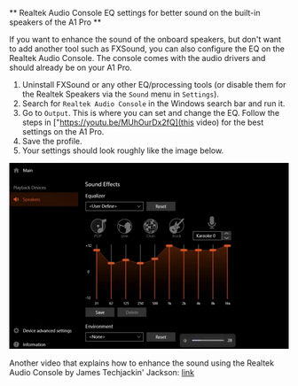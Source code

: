 ** Realtek Audio Console EQ settings for better sound on the built-in speakers of the A1 Pro **

If you want to enhance the sound of the onboard speakers, but don't want to add another tool such as FXSound, you can also configure the EQ on the Realtek Audio Console. The console comes with the audio drivers and should already be on your A1 Pro.

1. Uninstall FXSound or any other EQ/processing tools (or disable them for the Realtek Speakers via the `Sound` menu in `Settings`).
1. Search for `Realtek Audio Console` in the Windows search bar and run it. 
1. Go to `Output`. This is where you can set and change the EQ. Follow the steps in ["https://youtu.be/MUhOurDx2fQ](this video) for the best settings on the A1 Pro.
1. Save the profile.
1. Your settings should look roughly like the image below.

<p align="center">
   <img src="../img/realtek.jpg" width=600/>
</p>

Another video that explains how to enhance the sound using the Realtek Audio Console by James Techjackin' Jackson: [link](https://youtu.be/38FY-ULtYQY)

